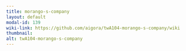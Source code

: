 ```yaml
---
title: morango-s-company
layout: default
modal-id: 139
wiki-link: https://github.com/aigora/twA104-morango-s-company/wiki
thumbnail: 
alt: twA104-morango-s-company
---
```

